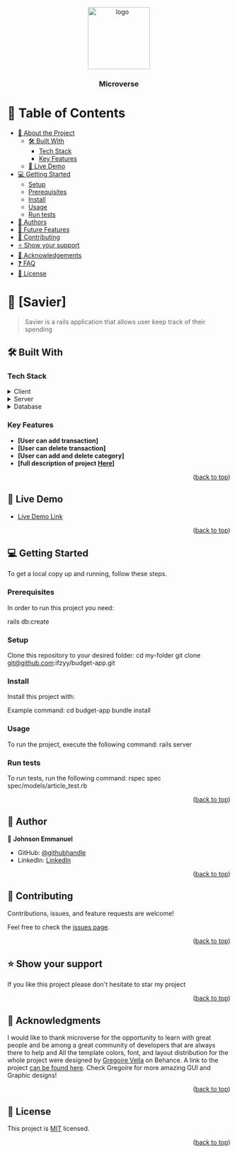 <a name="readme-top"></a>

<div align="center">

  <img src="murple_logo.png" alt="logo" width="140"  height="auto" />
  <br/>

  <h3>Microverse</h3>

</div>

# 📗 Table of Contents

- [📖 About the Project](#about-project)
  - [🛠 Built With](#built-with)
    - [Tech Stack](#tech-stack)
    - [Key Features](#key-features)
  - [🚀 Live Demo](#live-demo)
- [💻 Getting Started](#getting-started)
  - [Setup](#setup)
  - [Prerequisites](#prerequisites)
  - [Install](#install)
  - [Usage](#usage)
  - [Run tests](#run-tests)
- [👥 Authors](#authors)
- [🔭 Future Features](#future-features)
- [🤝 Contributing](#contributing)
- [⭐️ Show your support](#support)
- [🙏 Acknowledgements](#acknowledgements)
- [❓ FAQ](#faq)
- [📝 License](#license)


# 📖 [Savier] <a name="about-project"></a>

> Savier is a rails application that allows user keep track of their spending


## 🛠 Built With <a name="built-with"></a>

### Tech Stack <a name="tech-stack"></a>


<details>
  <summary>Client</summary>
  <ul>
    <li><a href="https://getbootstrap.com/">Bootstrap</a></li>
       <li><a href="https://yarnpkg.com/">Yarn</a></li>
  </ul>
</details>

<details>
  <summary>Server</summary>
  <ul>
   <li><a href="https://www.ruby-lang.org/en/">Ruby</a></li>
          <li><a href="https://nodejs.org/en/">node</a></li>
  </ul>
</details>

<details>
<summary>Database</summary>
  <ul>
   <li><a href="https://www.postgresql.org/">Postgresql</a></li>
  </ul>
</details>


### Key Features <a name="key-features"></a>

- **[User can add transaction]**
- **[User can delete transaction]**
- **[User can add and delete category]**
- **[full description of project <a href="https://www.loom.com/share/ee42f9a93a164340a2c103fb29e766ee">Here</a>]**

<p align="right">(<a href="#readme-top">back to top</a>)</p>

## 🚀 Live Demo <a name="live-demo"></a>


- [Live Demo Link](https://autumn-wind-1588.fly.dev/)

<p align="right">(<a href="#readme-top">back to top</a>)</p>


## 💻 Getting Started <a name="getting-started"></a>


To get a local copy up and running, follow these steps.

### Prerequisites

In order to run this project you need:

rails db:create


### Setup

Clone this repository to your desired folder:
  cd my-folder
  git clone git@github.com:ifzyy/budget-app.git

### Install

Install this project with:

Example command:
cd budget-app
  bundle install

### Usage

To run the project, execute the following command:  rails server

### Run tests

To run tests, run the following command: rspec spec spec/models/article_test.rb

<p align="right">(<a href="#readme-top">back to top</a>)</p>


## 👥 Author <a name="authors"></a>


👤 **Johnson Emmanuel**

- GitHub: [@githubhandle](https://github.com/ifzyy)
- LinkedIn: [LinkedIn](https://www.linkedin.com/in/johnson-emmanuel)


<p align="right">(<a href="#readme-top">back to top</a>)</p>

## 🤝 Contributing <a name="contributing"></a>

Contributions, issues, and feature requests are welcome!

Feel free to check the [issues page](../../issues/).

<p align="right">(<a href="#readme-top">back to top</a>)</p>

## ⭐️ Show your support <a name="support"></a>

If you like this project please don't hesitate to star my project

<p align="right">(<a href="#readme-top">back to top</a>)</p>


## 🙏 Acknowledgments <a name="acknowledgements"></a>

I would like to thank microverse for the opportunity to learn with great people and be among a great community of developers that are always there to help and All the template colors, font, and layout distribution for the whole project were designed by [Gregoire Vella](https://www.behance.net/gregoirevella) on Behance. A link to the project [can be found here](https://www.behance.net/gallery/19759151/Snapscan-iOs-design-and-branding?tracking_source=). Check Gregoire for more amazing GUI and Graphic designs!

<p align="right">(<a href="#readme-top">back to top</a>)</p>


## 📝 License <a name="license"></a>

This project is [MIT](./LICENSE) licensed.


<p align="right">(<a href="#readme-top">back to top</a>)</p>
